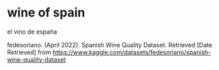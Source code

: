 # wine of spain
el vino de españa



fedesoriano. (April 2022). Spanish Wine Quality Dataset. Retrieved [Date Retrieved] from https://www.kaggle.com/datasets/fedesoriano/spanish-wine-quality-dataset